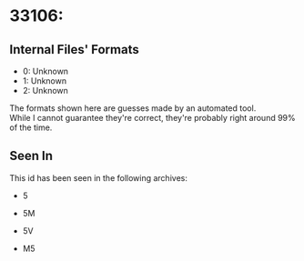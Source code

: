 # 33106: 



## Internal Files' Formats
- 0: Unknown
- 1: Unknown
- 2: Unknown

The formats shown here are guesses made by an automated tool.  
While I cannot guarantee they're correct, they're probably right around 99% of the time.

## Seen In

This id has been seen in the following archives:  

- 5  

- 5M  

- 5V  

- M5  
